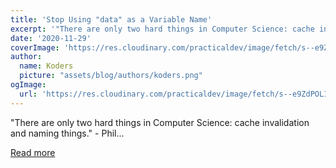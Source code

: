 ```yaml
---
title: 'Stop Using "data" as a Variable Name'
excerpt: '"There are only two hard things in Computer Science: cache invalidation and naming things."  - Phil...'
date: '2020-11-29'
coverImage: 'https://res.cloudinary.com/practicaldev/image/fetch/s--e9ZdPOL1--/c_imagga_scale,f_auto,fl_progressive,h_420,q_auto,w_1000/https://dev-to-uploads.s3.amazonaws.com/i/rvv589milspndl246mzm.png'
author:
  name: Koders
  picture: "assets/blog/authors/koders.png"
ogImage:
  url: 'https://res.cloudinary.com/practicaldev/image/fetch/s--e9ZdPOL1--/c_imagga_scale,f_auto,fl_progressive,h_420,q_auto,w_1000/https://dev-to-uploads.s3.amazonaws.com/i/rvv589milspndl246mzm.png'
---
```


"There are only two hard things in Computer Science: cache invalidation and naming things."  - Phil...

[Read more](https://dev.to/dcwither/stop-using-data-as-a-variable-name-3954)
